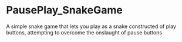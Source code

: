 # PausePlay_SnakeGame
A simple snake game that lets you play as a snake constructed of play buttons, attempting to overcome the onslaught of pause buttons
